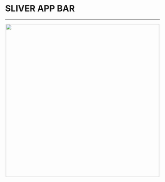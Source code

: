 # SLIVER APP BAR
---
<p align="center">
      <img width="500" src="https://user-images.githubusercontent.com/51033703/227617875-1afdfefc-f88a-4053-9e10-0a574b29b5a6.pn">
 </p>
